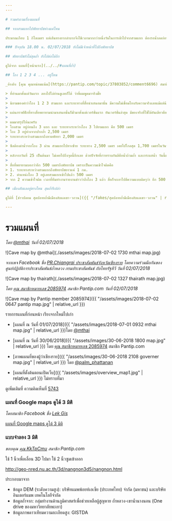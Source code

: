 ```yaml
---
---

# รวมคำถามเรื่องแผนที่

## จากสามแยกไปพัทยาบีชห่างแค่ไหน

ประมาณเกือบ 1 กิโลเมตร แต่เส้นทางยากลำบากจึงใช้เวลามากกว่าหนึ่งวันในการเข้าไปจากสามแยก ต้องรอน้ำลดก่อน

### ปัจจุบัน 18.00 น. 02/07/2018 ยังไม่มีเจ้าหน้าที่ไปถึงพัทยาบีช

## พัทยาบีชยังไม่สุดถ้ำ ยังไปต่อได้อีก

ดูได้จาก แผนที่[หน้าแรก](../../#แผนที่ถ้ำ)

## โถง 1 2 3 4 ... อยู่ไหน

_อ้างอิง [คุณ คุณหน่อมแน้ม](https://pantip.com/topic/37803852/comment6696) สมาชิก Pantip.com_

> ที่อ่านมาตั้งแต่วันแรก ลองไปไล่อ่านดูเลยก็ได้ ว่าที่ผมพูดมาจริงมั๊ย
>
> นิยามของคำว่าโถง 1 2 3 สามแยก และระยะทางที่สื่อนำเสนอมานั้น มีความไม่เชื่อมโยงกับความจริงเลยแม้แต่น้อย และไม่เชื่อมโยงกับคำที่นิยามไว้ของคณะทำงานและหน่วยซีล จนทำให้ผู้อ่านและเสพสื่ออย่างเรา ก็หลงทางกันไปด้วย
>
> แผ่นกราฟฟิกที่ทางสื่อพยายามนำมาเสนอนั้นก็มั่วมาตั้งแต่เวอร์ชั่นแรก ยันเวอร์ชั่นล่าสุด มีของจริงที่ใช้ได้อันเดียวคือที่ทางข่าวของสำนัก BBC ของอังกฤษนำเสนอ
>
> ผมมาสรุปให้นะครับ
> โถงสาม อยู่ก่อนถึง 3 แยก และ ระยะทางระหว่างโถง 3 ไปยามแยก คือ 500 เมตร
> โถง 3 อยู่ห่างจากปากถ้ำ 2,500 เมตร
> ระยะทางระหว่างสามแยกถึงหาดพัทยา 2,000 เมตร
>
> ซีลต้องดำน้ำจากโถง 3 ผ่าน สามแยกไปทางซ้าย ระยะทาง 2,500 เมตร เคยไปไกลสุด 1,700 เมตรในวันที่ 25 เหลืออีก 800 เมตร แต่ 800 เมตรหลังนี่ ลอดเข้าไปยากมาก ทางแคบและซับซ้อน (วันที่ 25 น้ำยังไม่เยอะเท่านี้ มีดำสลับเดินและช่วงท้ายต้องดำยาว)
>
> หลังจากวันที่ 25 เป็นต้นมา ไม่เคยไปถึงจุดนี้อีกเลย ด้วยปัจจัยที่เราทราบกันดีคือน้ำถ้วมถ้ำ และกระแสน้ำ วันนี้แผนการคือ 2,500 เมตรที่เหลือ วางถังทุกระยะ 25 เมตรเข้าไป (จากเดิม เดินสลับดำ แต่วันนี้เข้าไปต้องดำยาวเพราะระดับน้ำ) เลยต้องใช้ถังเยอะหน่อย และการเข้าไปน่าจะเป็นแบบไม่ใช้ถัง ฟรีไดรฟ เพราะมีถังแล้วลอดรูในถ้ำไม่ได้
>
> สื่อที่พยายามบอกว่าอีก 500 เมตรถึงพัทยาบีช เพราะเป็นความเข้าใจผิดคือ
> 1. ระยะทางระหว่างสามแยกถึงพัทยาบีชยาวแค่ 1 กม.
> 2. ตำแหน่งโถง 3 อยู่เลยสามแยกเข้าไปแล้ว 500 เมตร
> จาก 2 ความเข้าใจผิด เวลาที่ทีมทำงานรายงานข่าวว่าถึงโถง 3 แล้ว สื่อก็จะเอาไปตีความแบบผิดๆว่า อีก 500 เมตรจะพบเด็ก จะถึงพัทยาบีชแล้ว

## เมืองลับแลอยู่ตรงไหน สุดถ้ำรึเปล่า

ดูได้ที่ [ข่าวปลอม สุดปลายถ้ำมีเมืองลับแลเขา-วกวน]({{ "/fakes/สุดปลายถ้ำมีเมืองลับแลเขา-วกวน" | relative_url }})

---
```


# รวมแผนที่

_โดย [@mthai](https://twitter.com/mthai/status/1013750300597895168) วันที่ 02/07/2018_

![Cave map by @mthai](./assets/images/2018-07-02 1730 mthai map.jpg)

_จากเพจ Facebook ชื่อ [PR.Chiangrai ประชาสัมพันธ์จังหวัดเชียงราย](https://www.facebook.com/prchiangrai2014/photos/a.791744624347330.1073741829.209845125870619/851364711718654/) โดยความร่วมมือกันของศูนย์ปฏิบัติการประชาสัมพันธ์ถ้ำหลวง กรมประชาสัมพันธ์ กับไทยรัฐทีวี วันที่ 02/07/2018_

![Cave map by thairath](./assets/images/2018-07-02 1327 thairath map.jpg)

_โดย [คุณ สมาชิกหมายเลข 2085974](https://pantip.com/topic/37803852/comment6808) สมาชิก Pantip.com วันที่ 02/07/2018_

![Cave map by Pantip member 2085974]({{ "/assets/images/2018-07-02 0647 pantip map.jpg" | relative_url }})

รายการแผนที่ก่อนหน้า เรียงจากใหม่ไปเก่า

* [แผนที่ ณ วันที่ 01/07/2018]({{ "/assets/images/2018-07-01 0932 mthai map.jpg" | relative_url }})โดย [@mthai](https://twitter.com/mthai/status/1013248965326733312)

* [แผนที่ ณ วันที่ 30/06/2018]({{ "/assets/images/30-06-2018 1800 map.jpg" | relative_url }}) โดย [คุณ สมาชิกหมายเลข 2085974](https://pantip.com/topic/37803852/comment5723) สมาชิก Pantip.com

* [ภาพแผนที่ของผู้ว่าเชียงราย]({{ "/assets/images/30-06-2018 2108 governer map.jpg" | relative_url }}) โดย [@palm_phattanan](https://twitter.com/palm_phattanan/status/1013061622783344641)

* [แผนที่ตั้งต้นตอนเปิดเว็บ]({{ "/assets/images/overview_map1.jpg" | relative_url }}) ไม่ทราบที่มา

ดูเพิ่มเติมที่ ความคิดเห็นที่ [5743](https://pantip.com/topic/37803852/comment5743)

### แผนที่ Google maps ดูได้ 3 มิติ

_โดยสมาชิก Facebook ชื่อ [Lek Gis](https://www.facebook.com/lekgis)_

[แผนที่ Google maps ดูได้ 3 มิติ](https://www.google.com/maps/d/viewer?mid=1XNbZ-QjjXkKxjtkfiKARvRfdh-JxBi3-)

### แบบจำลอง 3 มิติ

_ขอบคุณ [คุณ KkTpCmu](https://pantip.com/topic/37803852/comment6302) สมาชิก Pantip.com_

ใช้ 1 นิ้วเพื่อเลื่อน 3D ไปมา ใช้ 2 นิ้วซูมเข้าออก

<http://geo-nred.nu.ac.th/3d/nangnon3d5/nangnon.html>

ประกอบมาจาก
- ข้อมูล DEM (ระดับความสูง): บริษัทแมพพ้อยท์เอเซีย (ประเทศไทย) จำกัด (มหาชน) และบริษัทอินเตอร์แมพ เทคโนโลยีจำกัด
- ข้อมูลถ้ำจาก: กลุ่มทำงานด้านภูมิศาสตร์เพื่อช่วยเหลือผู้สูญหาย ถ้ำหลวง-เขาน้ำนางนอน (One drive ของมหาวิทยาลัยพะเยา)
- ข้อมูลภาพดาวเทียมความละเอียดสูง: GISTDA
